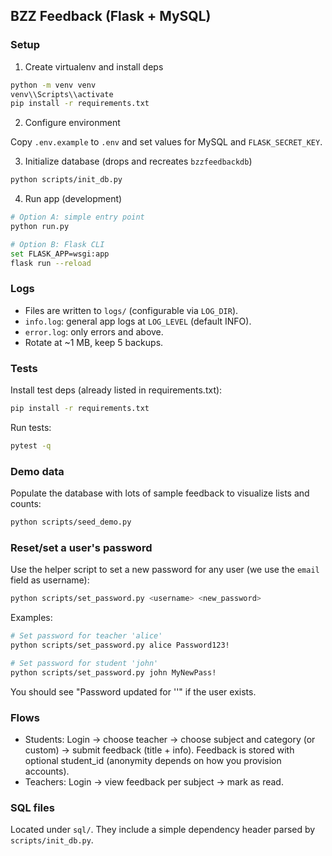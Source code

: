 ## BZZ Feedback (Flask + MySQL)

### Setup

1) Create virtualenv and install deps

```bash
python -m venv venv
venv\\Scripts\\activate
pip install -r requirements.txt
```

2) Configure environment

Copy `.env.example` to `.env` and set values for MySQL and `FLASK_SECRET_KEY`.

3) Initialize database (drops and recreates `bzzfeedbackdb`)

```bash
python scripts/init_db.py
```

4) Run app (development)

```bash
# Option A: simple entry point
python run.py

# Option B: Flask CLI
set FLASK_APP=wsgi:app
flask run --reload
```

### Logs

- Files are written to `logs/` (configurable via `LOG_DIR`).
- `info.log`: general app logs at `LOG_LEVEL` (default INFO).
- `error.log`: only errors and above.
- Rotate at ~1 MB, keep 5 backups.

### Tests

Install test deps (already listed in requirements.txt):

```bash
pip install -r requirements.txt
```

Run tests:

```bash
pytest -q
```

### Demo data

Populate the database with lots of sample feedback to visualize lists and counts:

```bash
python scripts/seed_demo.py
```


### Reset/set a user's password

Use the helper script to set a new password for any user (we use the `email` field as username):

```bash
python scripts/set_password.py <username> <new_password>
```

Examples:

```bash
# Set password for teacher 'alice'
python scripts/set_password.py alice Password123!

# Set password for student 'john'
python scripts/set_password.py john MyNewPass!
```

You should see "Password updated for '<username>'" if the user exists.

### Flows

- Students: Login → choose teacher → choose subject and category (or custom) → submit feedback (title + info). Feedback is stored with optional student_id (anonymity depends on how you provision accounts).
- Teachers: Login → view feedback per subject → mark as read.

### SQL files

Located under `sql/`. They include a simple dependency header parsed by `scripts/init_db.py`.

